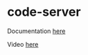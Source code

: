 # code-server

Documentation [here](https://docs.technotim.live/posts/code-server-self-host/)

Video [here](https://www.youtube.com/watch?v=_QwQnyoz_-w)